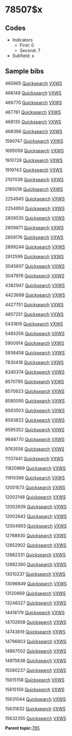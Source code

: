 # 78507$x

## Codes

-   Indicators
    -   First: 0
    -   Second: 7
-   Subfield: x

## Sample bibs

465965 [Quicksearch](https://search.library.yale.edu/catalog/465965) [VXWS](http://prodorbis.library.yale.edu:7014/vxws/GetHoldingsService?bibId=465965)

466148 [Quicksearch](https://search.library.yale.edu/catalog/466148) [VXWS](http://prodorbis.library.yale.edu:7014/vxws/GetHoldingsService?bibId=466148)

466770 [Quicksearch](https://search.library.yale.edu/catalog/466770) [VXWS](http://prodorbis.library.yale.edu:7014/vxws/GetHoldingsService?bibId=466770)

467761 [Quicksearch](https://search.library.yale.edu/catalog/467761) [VXWS](http://prodorbis.library.yale.edu:7014/vxws/GetHoldingsService?bibId=467761)

468135 [Quicksearch](https://search.library.yale.edu/catalog/468135) [VXWS](http://prodorbis.library.yale.edu:7014/vxws/GetHoldingsService?bibId=468135)

468386 [Quicksearch](https://search.library.yale.edu/catalog/468386) [VXWS](http://prodorbis.library.yale.edu:7014/vxws/GetHoldingsService?bibId=468386)

1590747 [Quicksearch](https://search.library.yale.edu/catalog/1590747) [VXWS](http://prodorbis.library.yale.edu:7014/vxws/GetHoldingsService?bibId=1590747)

1695059 [Quicksearch](https://search.library.yale.edu/catalog/1695059) [VXWS](http://prodorbis.library.yale.edu:7014/vxws/GetHoldingsService?bibId=1695059)

1910728 [Quicksearch](https://search.library.yale.edu/catalog/1910728) [VXWS](http://prodorbis.library.yale.edu:7014/vxws/GetHoldingsService?bibId=1910728)

1919743 [Quicksearch](https://search.library.yale.edu/catalog/1919743) [VXWS](http://prodorbis.library.yale.edu:7014/vxws/GetHoldingsService?bibId=1919743)

2107039 [Quicksearch](https://search.library.yale.edu/catalog/2107039) [VXWS](http://prodorbis.library.yale.edu:7014/vxws/GetHoldingsService?bibId=2107039)

2185018 [Quicksearch](https://search.library.yale.edu/catalog/2185018) [VXWS](http://prodorbis.library.yale.edu:7014/vxws/GetHoldingsService?bibId=2185018)

2254945 [Quicksearch](https://search.library.yale.edu/catalog/2254945) [VXWS](http://prodorbis.library.yale.edu:7014/vxws/GetHoldingsService?bibId=2254945)

2254950 [Quicksearch](https://search.library.yale.edu/catalog/2254950) [VXWS](http://prodorbis.library.yale.edu:7014/vxws/GetHoldingsService?bibId=2254950)

2809535 [Quicksearch](https://search.library.yale.edu/catalog/2809535) [VXWS](http://prodorbis.library.yale.edu:7014/vxws/GetHoldingsService?bibId=2809535)

2809871 [Quicksearch](https://search.library.yale.edu/catalog/2809871) [VXWS](http://prodorbis.library.yale.edu:7014/vxws/GetHoldingsService?bibId=2809871)

2859176 [Quicksearch](https://search.library.yale.edu/catalog/2859176) [VXWS](http://prodorbis.library.yale.edu:7014/vxws/GetHoldingsService?bibId=2859176)

2899244 [Quicksearch](https://search.library.yale.edu/catalog/2899244) [VXWS](http://prodorbis.library.yale.edu:7014/vxws/GetHoldingsService?bibId=2899244)

2912599 [Quicksearch](https://search.library.yale.edu/catalog/2912599) [VXWS](http://prodorbis.library.yale.edu:7014/vxws/GetHoldingsService?bibId=2912599)

3045607 [Quicksearch](https://search.library.yale.edu/catalog/3045607) [VXWS](http://prodorbis.library.yale.edu:7014/vxws/GetHoldingsService?bibId=3045607)

3047976 [Quicksearch](https://search.library.yale.edu/catalog/3047976) [VXWS](http://prodorbis.library.yale.edu:7014/vxws/GetHoldingsService?bibId=3047976)

4382947 [Quicksearch](https://search.library.yale.edu/catalog/4382947) [VXWS](http://prodorbis.library.yale.edu:7014/vxws/GetHoldingsService?bibId=4382947)

4423698 [Quicksearch](https://search.library.yale.edu/catalog/4423698) [VXWS](http://prodorbis.library.yale.edu:7014/vxws/GetHoldingsService?bibId=4423698)

4427751 [Quicksearch](https://search.library.yale.edu/catalog/4427751) [VXWS](http://prodorbis.library.yale.edu:7014/vxws/GetHoldingsService?bibId=4427751)

4857251 [Quicksearch](https://search.library.yale.edu/catalog/4857251) [VXWS](http://prodorbis.library.yale.edu:7014/vxws/GetHoldingsService?bibId=4857251)

5431819 [Quicksearch](https://search.library.yale.edu/catalog/5431819) [VXWS](http://prodorbis.library.yale.edu:7014/vxws/GetHoldingsService?bibId=5431819)

5485256 [Quicksearch](https://search.library.yale.edu/catalog/5485256) [VXWS](http://prodorbis.library.yale.edu:7014/vxws/GetHoldingsService?bibId=5485256)

5900914 [Quicksearch](https://search.library.yale.edu/catalog/5900914) [VXWS](http://prodorbis.library.yale.edu:7014/vxws/GetHoldingsService?bibId=5900914)

5936458 [Quicksearch](https://search.library.yale.edu/catalog/5936458) [VXWS](http://prodorbis.library.yale.edu:7014/vxws/GetHoldingsService?bibId=5936458)

7830418 [Quicksearch](https://search.library.yale.edu/catalog/7830418) [VXWS](http://prodorbis.library.yale.edu:7014/vxws/GetHoldingsService?bibId=7830418)

8240374 [Quicksearch](https://search.library.yale.edu/catalog/8240374) [VXWS](http://prodorbis.library.yale.edu:7014/vxws/GetHoldingsService?bibId=8240374)

8570795 [Quicksearch](https://search.library.yale.edu/catalog/8570795) [VXWS](http://prodorbis.library.yale.edu:7014/vxws/GetHoldingsService?bibId=8570795)

8570923 [Quicksearch](https://search.library.yale.edu/catalog/8570923) [VXWS](http://prodorbis.library.yale.edu:7014/vxws/GetHoldingsService?bibId=8570923)

8580095 [Quicksearch](https://search.library.yale.edu/catalog/8580095) [VXWS](http://prodorbis.library.yale.edu:7014/vxws/GetHoldingsService?bibId=8580095)

8593503 [Quicksearch](https://search.library.yale.edu/catalog/8593503) [VXWS](http://prodorbis.library.yale.edu:7014/vxws/GetHoldingsService?bibId=8593503)

8593822 [Quicksearch](https://search.library.yale.edu/catalog/8593822) [VXWS](http://prodorbis.library.yale.edu:7014/vxws/GetHoldingsService?bibId=8593822)

8595352 [Quicksearch](https://search.library.yale.edu/catalog/8595352) [VXWS](http://prodorbis.library.yale.edu:7014/vxws/GetHoldingsService?bibId=8595352)

9648770 [Quicksearch](https://search.library.yale.edu/catalog/9648770) [VXWS](http://prodorbis.library.yale.edu:7014/vxws/GetHoldingsService?bibId=9648770)

9763556 [Quicksearch](https://search.library.yale.edu/catalog/9763556) [VXWS](http://prodorbis.library.yale.edu:7014/vxws/GetHoldingsService?bibId=9763556)

11137441 [Quicksearch](https://search.library.yale.edu/catalog/11137441) [VXWS](http://prodorbis.library.yale.edu:7014/vxws/GetHoldingsService?bibId=11137441)

11820969 [Quicksearch](https://search.library.yale.edu/catalog/11820969) [VXWS](http://prodorbis.library.yale.edu:7014/vxws/GetHoldingsService?bibId=11820969)

11910366 [Quicksearch](https://search.library.yale.edu/catalog/11910366) [VXWS](http://prodorbis.library.yale.edu:7014/vxws/GetHoldingsService?bibId=11910366)

12001573 [Quicksearch](https://search.library.yale.edu/catalog/12001573) [VXWS](http://prodorbis.library.yale.edu:7014/vxws/GetHoldingsService?bibId=12001573)

12002148 [Quicksearch](https://search.library.yale.edu/catalog/12002148) [VXWS](http://prodorbis.library.yale.edu:7014/vxws/GetHoldingsService?bibId=12002148)

12002639 [Quicksearch](https://search.library.yale.edu/catalog/12002639) [VXWS](http://prodorbis.library.yale.edu:7014/vxws/GetHoldingsService?bibId=12002639)

12002642 [Quicksearch](https://search.library.yale.edu/catalog/12002642) [VXWS](http://prodorbis.library.yale.edu:7014/vxws/GetHoldingsService?bibId=12002642)

12004993 [Quicksearch](https://search.library.yale.edu/catalog/12004993) [VXWS](http://prodorbis.library.yale.edu:7014/vxws/GetHoldingsService?bibId=12004993)

12768930 [Quicksearch](https://search.library.yale.edu/catalog/12768930) [VXWS](http://prodorbis.library.yale.edu:7014/vxws/GetHoldingsService?bibId=12768930)

12852902 [Quicksearch](https://search.library.yale.edu/catalog/12852902) [VXWS](http://prodorbis.library.yale.edu:7014/vxws/GetHoldingsService?bibId=12852902)

12882331 [Quicksearch](https://search.library.yale.edu/catalog/12882331) [VXWS](http://prodorbis.library.yale.edu:7014/vxws/GetHoldingsService?bibId=12882331)

12882380 [Quicksearch](https://search.library.yale.edu/catalog/12882380) [VXWS](http://prodorbis.library.yale.edu:7014/vxws/GetHoldingsService?bibId=12882380)

13010237 [Quicksearch](https://search.library.yale.edu/catalog/13010237) [VXWS](http://prodorbis.library.yale.edu:7014/vxws/GetHoldingsService?bibId=13010237)

13096849 [Quicksearch](https://search.library.yale.edu/catalog/13096849) [VXWS](http://prodorbis.library.yale.edu:7014/vxws/GetHoldingsService?bibId=13096849)

13120669 [Quicksearch](https://search.library.yale.edu/catalog/13120669) [VXWS](http://prodorbis.library.yale.edu:7014/vxws/GetHoldingsService?bibId=13120669)

13248327 [Quicksearch](https://search.library.yale.edu/catalog/13248327) [VXWS](http://prodorbis.library.yale.edu:7014/vxws/GetHoldingsService?bibId=13248327)

14416179 [Quicksearch](https://search.library.yale.edu/catalog/14416179) [VXWS](http://prodorbis.library.yale.edu:7014/vxws/GetHoldingsService?bibId=14416179)

14702658 [Quicksearch](https://search.library.yale.edu/catalog/14702658) [VXWS](http://prodorbis.library.yale.edu:7014/vxws/GetHoldingsService?bibId=14702658)

14743819 [Quicksearch](https://search.library.yale.edu/catalog/14743819) [VXWS](http://prodorbis.library.yale.edu:7014/vxws/GetHoldingsService?bibId=14743819)

14796603 [Quicksearch](https://search.library.yale.edu/catalog/14796603) [VXWS](http://prodorbis.library.yale.edu:7014/vxws/GetHoldingsService?bibId=14796603)

14867502 [Quicksearch](https://search.library.yale.edu/catalog/14867502) [VXWS](http://prodorbis.library.yale.edu:7014/vxws/GetHoldingsService?bibId=14867502)

14975638 [Quicksearch](https://search.library.yale.edu/catalog/14975638) [VXWS](http://prodorbis.library.yale.edu:7014/vxws/GetHoldingsService?bibId=14975638)

15590237 [Quicksearch](https://search.library.yale.edu/catalog/15590237) [VXWS](http://prodorbis.library.yale.edu:7014/vxws/GetHoldingsService?bibId=15590237)

15615158 [Quicksearch](https://search.library.yale.edu/catalog/15615158) [VXWS](http://prodorbis.library.yale.edu:7014/vxws/GetHoldingsService?bibId=15615158)

15615159 [Quicksearch](https://search.library.yale.edu/catalog/15615159) [VXWS](http://prodorbis.library.yale.edu:7014/vxws/GetHoldingsService?bibId=15615159)

15631044 [Quicksearch](https://search.library.yale.edu/catalog/15631044) [VXWS](http://prodorbis.library.yale.edu:7014/vxws/GetHoldingsService?bibId=15631044)

15631632 [Quicksearch](https://search.library.yale.edu/catalog/15631632) [VXWS](http://prodorbis.library.yale.edu:7014/vxws/GetHoldingsService?bibId=15631632)

15632355 [Quicksearch](https://search.library.yale.edu/catalog/15632355) [VXWS](http://prodorbis.library.yale.edu:7014/vxws/GetHoldingsService?bibId=15632355)

**Parent topic:**[785](../../tags/785/785.md)

